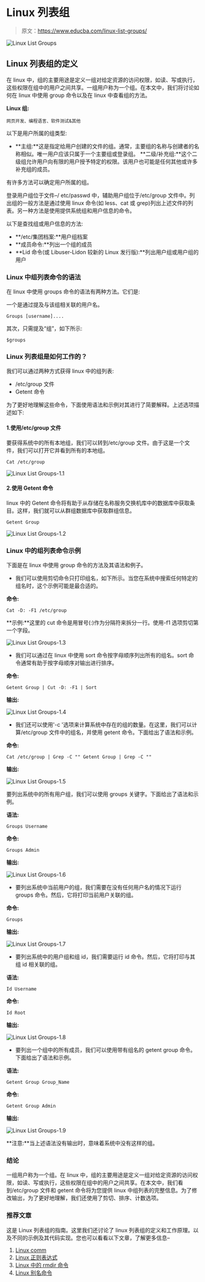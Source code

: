 # Linux 列表组

> 原文：<https://www.educba.com/linux-list-groups/>

![Linux List Groups](img/082fb84f21e29332aa4893225dc12366.png)



## Linux 列表组的定义

在 linux 中，组的主要用途是定义一组对给定资源的访问权限，如读、写或执行，这些权限在组中的用户之间共享。一组用户称为一个组。在本文中，我们将讨论如何在 linux 中使用 group 命令以及在 linux 中查看组的方法。

**Linux 组:**

<small>网页开发、编程语言、软件测试&其他</small>

以下是用户所属的组类型:

*   **主组:**这是指定给用户创建的文件的组。通常，主要组的名称与创建者的名称相似。唯一用户应该只属于一个主要组或登录组。
    **二级/补充组:**这个二级组允许用户向有限的用户授予特定的权限。该用户也可能是任何其他或许多补充组的成员。

有许多方法可以确定用户所属的组。

登录用户组位于文件–/ etc/passwd 中，辅助用户组位于/etc/group 文件中。列出组的一般方法是通过使用 linux 命令(如 less、cat 或 grep)列出上述文件的列表。另一种方法是使用提供系统组和用户信息的命令。

以下是查找组或用户信息的方法:

*   **/etc/集团档案:**用户组档案
*   **成员命令:**列出一个组的成员
*   **Lid 命令(或 Libuser-Lidon 较新的 Linux 发行版):**列出用户组或用户组的用户

### Linux 中组列表命令的语法

在 linux 中使用 groups 命令的语法有两种方法。它们是:

一个是通过提及与该组相关联的用户名。

`Groups [username]....`

其次，只需提及“组”，如下所示:

`$groups`

### Linux 列表组是如何工作的？

我们可以通过两种方式获得 linux 中的组列表:

*   /etc/group 文件
*   Getent 命令

为了更好地理解这些命令，下面使用语法和示例对其进行了简要解释。上述选项描述如下:

#### 1.使用/etc/group 文件

要获得系统中的所有本地组，我们可以转到/etc/group 文件。由于这是一个文件，我们可以打开它并看到所有的本地组。

`Cat /etc/group`

![Linux List Groups-1.1](img/6bdb0922ae4c2eb7d05a09ab71b51d18.png)



#### 2.使用 Getent 命令

linux 中的 Getent 命令将有助于从存储在名称服务交换机库中的数据库中获取条目。这样，我们就可以从群组数据库中获取群组信息。

`Getent Group`

![Linux List Groups-1.2](img/71a3dbf89e250e3e6f9aea6b4f7f2652.png)



### Linux 中的组列表命令示例

下面是在 linux 中使用 group 命令的方法及其语法和例子。

*   我们可以使用剪切命令只打印组名，如下所示。当您在系统中搜索任何特定的组名时，这个示例可能是最合适的。

**命令:**

`Cat -D: -F1 /etc/group`

**示例:**这里的 cut 命令是用冒号(:)作为分隔符来拆分一行。使用-f1 选项剪切第一个字段。

![Linux List Groups-1.3](img/6b40a799e96c8dc5250e6822b99a2c48.png)



*   我们可以通过在 linux 中使用 sort 命令按字母顺序列出所有的组名。sort 命令通常有助于按字母顺序对输出进行排序。

**命令:**

`Getent Group | Cut -D: -F1 | Sort`

**输出:**

![Linux List Groups-1.4](img/18c812065c0946b01b202d533e5f90e7.png)



*   我们还可以使用'-c '选项来计算系统中存在的组的数量。在这里，我们可以计算/etc/group 文件中的组名，并使用 getent 命令。下面给出了语法和示例。

**命令:**

`Cat /etc/group | Grep -C ""
Getent Group | Grep -C ""`

**输出:**

![Linux List Groups-1.5](img/5835bc6e77cb0ebeb659a719bf9eae3f.png)



要列出系统中的所有用户组，我们可以使用 groups 关键字。下面给出了语法和示例。

**语法:**

`Groups Username`

**命令:**

`Groups Admin`

**输出:**

![Linux List Groups-1.6](img/af02dee87ae35966972dca83dc672864.png)



*   要列出系统中当前用户的组，我们需要在没有任何用户名的情况下运行 groups 命令。然后，它将打印当前用户关联的组。

**命令:**

`Groups`

**输出:**

![Linux List Groups-1.7](img/7ff51886d18d381a708fd3431904ca4c.png)



*   要列出系统中的用户组和组 id，我们需要运行 id 命令。然后，它将打印与其组 id 相关联的组。

**语法:**

`Id Username`

**命令:**

`Id Root`

**输出:**

![Linux List Groups-1.8](img/bb7d2a000c03a109cddb249c45d91c8c.png)



*   要列出一个组中的所有成员，我们可以使用带有组名的 getent group 命令。下面给出了语法和示例。

**语法:**

`Getent Group Group_Name`

**命令:**

`Getent Group Admin`

**输出:**

![Linux List Groups-1.9](img/8fc6829e990a24d868504aa688307edd.png)



**注意:**当上述语法没有输出时，意味着系统中没有这样的组。

### 结论

一组用户称为一个组。在 linux 中，组的主要用途是定义一组对给定资源的访问权限，如读、写或执行，这些权限在组中的用户之间共享。在本文中，我们看到/etc/group 文件和 getent 命令将为您提供 linux 中组列表的完整信息。为了修改输出，为了更好地理解，我们还使用了剪切、排序、计数选项。

### 推荐文章

这是 Linux 列表组的指南。这里我们还讨论了 linux 列表组的定义和工作原理。以及不同的示例及其代码实现。您也可以看看以下文章，了解更多信息–

1.  [Linux comm](https://www.educba.com/linux-comm/)
2.  [Linux 正则表达式](https://www.educba.com/linux-regular-expression/)
3.  [Linux 中的 rmdir 命令](https://www.educba.com/rmdir-command-in-linux/)
4.  [Linux 别名命令](https://www.educba.com/linux-alias-command/)





